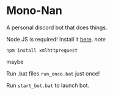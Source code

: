 # Mono-Nan
A personal discord bot that does things.

Node JS is required!
Install it [here](https://nodejs.org/en/).
*note*

``npm install xmlhttprequest``

maybe

Run .bat files ``run_once.bat`` just once!

Run ``start_bot.bat`` to launch bot.

